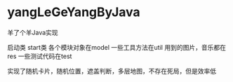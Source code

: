 # yangLeGeYangByJava
羊了个羊Java实现

启动类 start类
各个模块对象在model
一些工具方法在util
用到的图片，音乐都在res
一些测试代码在test

实现了随机卡片，随机位置，遮盖判断，多层地图，不存在死局，但是效率低
